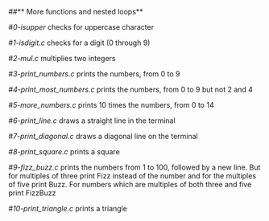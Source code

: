 ##** More functions and nested loops**

#*0-isupper*
	 checks for uppercase character

#*1-isdigit.c*
	checks for a digit (0 through 9)

#*2-mul.c*
	multiplies two integers

#*3-print_numbers.c*
	prints the numbers, from 0 to 9

#*4-print_most_numbers.c*
	prints the numbers, from 0 to 9 but not 2 and 4

#*5-more_numbers.c*
	prints 10 times the numbers, from 0 to 14

#*6-print_line.c*
	draws a straight line in the terminal

#*7-print_diagonal.c*
	draws a diagonal line on the terminal

#*8-print_square.c*
	prints a square

#*9-fizz_buzz.c*
	prints the numbers from 1 to 100, followed by a new line. But for multiples of three print Fizz 
	instead of the number and for the multiples of five print Buzz. For numbers which are multiples 
	of both three and five print FizzBuzz

#*10-print_triangle.c*
	prints a triangle

